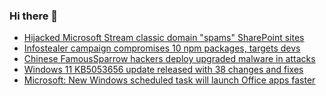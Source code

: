 ### Hi there 👋

<!--START_SECTION:feed-->
* [Hijacked Microsoft Stream classic domain "spams" SharePoint sites](https://www.bleepingcomputer.com/news/microsoft/hijacked-microsoft-stream-classic-domain-spams-sharepoint-sites/)
* [Infostealer campaign compromises 10 npm packages, targets devs](https://www.bleepingcomputer.com/news/security/infostealer-campaign-compromises-10-npm-packages-targets-devs/)
* [Chinese FamousSparrow hackers deploy upgraded malware in attacks](https://www.bleepingcomputer.com/news/security/chinese-famoussparrow-hackers-deploy-upgraded-malware-in-attacks/)
* [Windows 11 KB5053656 update released with 38 changes and fixes](https://www.bleepingcomputer.com/news/microsoft/windows-11-kb5053656-update-released-with-38-changes-and-fixes/)
* [Microsoft: New Windows scheduled task will launch Office apps faster](https://www.bleepingcomputer.com/news/microsoft/microsoft-new-windows-scheduled-task-will-launch-office-apps-faster/)
<!--END_SECTION:feed-->

<!--
**frankenk/frankenk** is a ✨ _special_ ✨ repository because its `README.md` (this file) appears on your GitHub profile.

Here are some ideas to get you started:

- 🔭 I’m currently working on ...
- 🌱 I’m currently learning ...
- 👯 I’m looking to collaborate on ...
- 🤔 I’m looking for help with ...
- 💬 Ask me about ...
- 📫 How to reach me: ...
- 😄 Pronouns: ...
- ⚡ Fun fact: ...
-->



